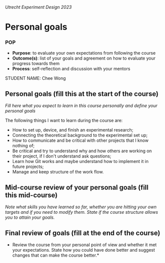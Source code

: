 *Utrecht Experiment Design 2023*

# Personal goals

### POP

+ **Purpose**: to evaluate your own expectations from following the course
+ **Outcome(s)**: list of your goals and agreement on how to evaluate your progress towards them
+ **Process**: self-reflection and discussion with your mentors

STUDENT NAME: Chee Wong

## Personal goals (fill this at the start of the course)
*Fill here what you expect to learn in this course personally and define your personal goals*

The following things I want to learn during the course are:
+ How to set up, device, and finish an experimental research;
+ Connecting the theoretical background to the experimental set up;
+ How to communicate and be critical with other projects that I know nothing of;
+ Be critical and try to understand why and how others are working on their project, if I don't understand ask questions;
+ Learn how Git works and maybe understand how to implement it in future projects;
+ Manage and keep structure of the work flow.

## Mid-course review of your personal goals (fill this mid-course)
*Note what skills you have learned so far, whether you are hitting your own targets and if you need to modify them. State if the course structure allows you to attain your goals.*


## Final review of goals (fill at the end of the course)
* Review the course from your personal point of view and whether it met your expectations. State how you could have done better and suggest changes that can make the course better.* 

